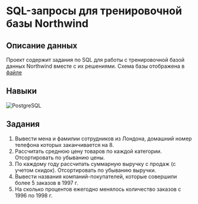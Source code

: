 # SQL-запросы для тренировочной базы Northwind

## Описание данных
Проект содержит задания по SQL для работы с тренировочной базой данных Northwind вместе с их решениями.
Схема базы отображена в [файле](https://github.com/anastasiaborovik/SQL/blob/main/Northwind/northwind-er-diagram.png)

## Навыки 
![PostgreSQL](https://img.shields.io/badge/-PostgreSQL-336791?style=for-the-badge&logo=postgresql&logoColor=white)

## Задания
1) Вывести мена и фамилии сотрудников из Лондона, домашний номер телефона которых заканчивается на 8.
2) Рассчитать среднюю цену товаров по каждой категории. Отсортировать по убыванию цены.
3) По каждому году рассчитать суммарную выручку с продаж (с учетом скидок). Отсортировать по убыванию выручки.
4) Вывести названия компаний-покупателей, которые совершили более 5 заказов в 1997 г.
5) На сколько процентов ежегодно менялось количество заказов с 1996 по 1998 г.
